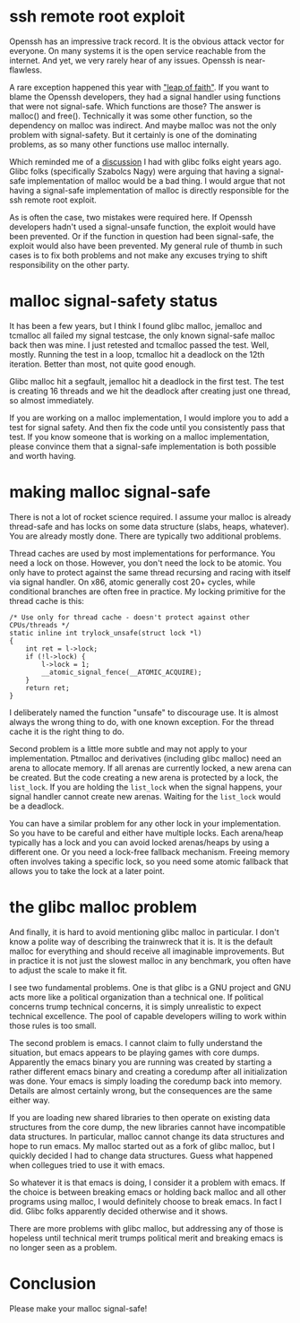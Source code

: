 # ssh remote root exploit

Openssh has an impressive track record.  It is the obvious attack vector for
everyone.  On many systems it is the open service reachable from the internet.
And yet, we very rarely hear of any issues.  Openssh is near-flawless.

A rare exception happened this year with
["leap of faith"](https://www.qualys.com/2024/07/01/cve-2024-6387/regresshion.txt).
If you want to blame the Openssh developers, they had a signal handler using
functions that were not signal-safe.  Which functions are those?  The answer is
malloc() and free().  Technically it was some other function, so the dependency
on malloc was indirect.  And maybe malloc was not the only problem with
signal-safety.  But it certainly is one of the dominating problems, as so many
other functions use malloc internally.

Which reminded me of a
[discussion](https://marc.info/?l=glibc-alpha&m=145383008619140) I had with
glibc folks eight years ago.  Glibc folks (specifically Szabolcs Nagy) were
arguing that having a signal-safe implementation of malloc would be a bad thing.
I would argue that not having a signal-safe implementation of malloc is directly
responsible for the ssh remote root exploit.

As is often the case, two mistakes were required here.  If Openssh developers
hadn't used a signal-unsafe function, the exploit would have been prevented.  Or
if the function in question had been signal-safe, the exploit would also have
been prevented.  My general rule of thumb in such cases is to fix both problems
and not make any excuses trying to shift responsibility on the other party.


# malloc signal-safety status

It has been a few years, but I think I found glibc malloc, jemalloc and tcmalloc
all failed my signal testcase, the only known signal-safe malloc back then was
mine.  I just retested and tcmalloc passed the test.  Well, mostly.  Running the
test in a loop, tcmalloc hit a deadlock on the 12th iteration.  Better than
most, not quite good enough.

Glibc malloc hit a segfault, jemalloc hit a deadlock in the first test.  The
test is creating 16 threads and we hit the deadlock after creating just one
thread, so almost immediately.

If you are working on a malloc implementation, I would implore you to add a test
for signal safety.  And then fix the code until you consistently pass that test.
If you know someone that is working on a malloc implementation, please convince
them that a signal-safe implementation is both possible and worth having.


# making malloc signal-safe

There is not a lot of rocket science required.  I assume your malloc is already
thread-safe and has locks on some data structure (slabs, heaps, whatever).  You
are already mostly done.  There are typically two additional problems.

Thread caches are used by most implementations for performance.  You need a lock
on those.  However, you don't need the lock to be atomic.  You only have to
protect against the same thread recursing and racing with itself via signal
handler.  On x86, atomic generally cost 20+ cycles, while conditional branches
are often free in practice.  My locking primitive for the thread cache is this:

```
/* Use only for thread cache - doesn't protect against other CPUs/threads */
static inline int trylock_unsafe(struct lock *l)
{
	int ret = l->lock;
	if (!l->lock) {
		l->lock = 1;
		__atomic_signal_fence(__ATOMIC_ACQUIRE);
	}
	return ret;
}
```

I deliberately named the function "unsafe" to discourage use.  It is almost
always the wrong thing to do, with one known exception.  For the thread cache it
is the right thing to do.

Second problem is a little more subtle and may not apply to your implementation.
Ptmalloc and derivatives (including glibc malloc) need an arena to allocate
memory.  If all arenas are currently locked, a new arena can be created.  But
the code creating a new arena is protected by a lock, the `list_lock`.  If you
are holding the `list_lock` when the signal happens, your signal handler cannot
create new arenas.  Waiting for the `list_lock` would be a deadlock.

You can have a similar problem for any other lock in your implementation.  So
you have to be careful and either have multiple locks.  Each arena/heap
typically has a lock and you can avoid locked arenas/heaps by using a different
one.  Or you need a lock-free fallback mechanism.  Freeing memory often involves
taking a specific lock, so you need some atomic fallback that allows you to take
the lock at a later point.


# the glibc malloc problem

And finally, it is hard to avoid mentioning glibc malloc in particular.  I don't
know a polite way of describing the trainwreck that it is.  It is the default
malloc for everything and should receive all imaginable improvements.  But in
practice it is not just the slowest malloc in any benchmark, you often have to
adjust the scale to make it fit.

I see two fundamental problems.  One is that glibc is a GNU project and GNU acts
more like a political organization than a technical one.  If political concerns
trump technical concerns, it is simply unrealistic to expect technical
excellence.  The pool of capable developers willing to work within those rules
is too small.

The second problem is emacs.  I cannot claim to fully understand the situation,
but emacs appears to be playing games with core dumps.  Apparently the emacs
binary you are running was created by starting a rather different emacs binary
and creating a coredump after all initialization was done.  Your emacs is simply
loading the coredump back into memory.  Details are almost certainly wrong, but
the consequences are the same either way.

If you are loading new shared libraries to then operate on existing data
structures from the core dump, the new libraries cannot have incompatible data
structures.  In particular, malloc cannot change its data structures and hope to
run emacs.  My malloc started out as a fork of glibc malloc, but I quickly
decided I had to change data structures.  Guess what happened when collegues
tried to use it with emacs.

So whatever it is that emacs is doing, I consider it a problem with emacs.  If
the choice is between breaking emacs or holding back malloc and all other
programs using malloc, I would definitely choose to break emacs.  In fact I did.
Glibc folks apparently decided otherwise and it shows.

There are more problems with glibc malloc, but addressing any of those is
hopeless until technical merit trumps political merit and breaking emacs is no
longer seen as a problem.


# Conclusion

Please make your malloc signal-safe!
